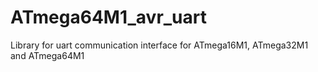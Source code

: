# ATmega64M1_avr_uart
Library for uart communication interface for ATmega16M1, ATmega32M1 and ATmega64M1
